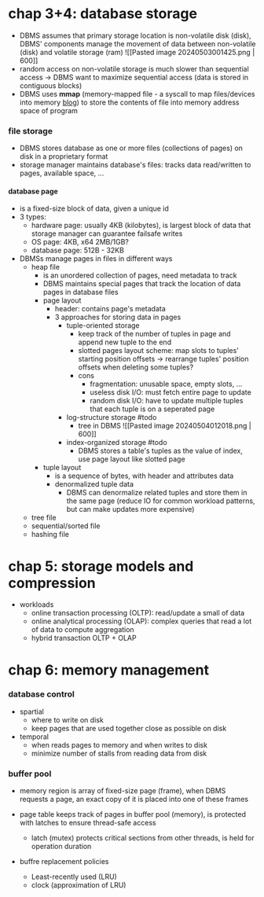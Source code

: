 # chap 3+4: database storage
- DBMS assumes that primary storage location is non-volatile disk (disk), DBMS' components manage the movement of data between non-volatile (disk) and volatile storage (ram)
![[Pasted image 20240503001425.png | 600]]
- random access on non-volatile storage is much slower than sequential access -> DBMS want to maximize sequential access (data is stored in contiguous blocks)
- DBMS uses **mmap** (memory-mapped file - a syscall to map files/devices into memory [blog](https://eric-lo.gitbook.io/memory-mapped-io/shared-memory)) to store the contents of file into memory address space of program
### file storage
- DBMS stores database as one or more files (collections of pages) on disk in a proprietary format
- storage manager maintains database's files: tracks data read/written to pages, available space, ...
#### database page
- is a fixed-size block of data, given a unique id
- 3 types:
	- hardware page: usually 4KB (kilobytes), is largest block of data that storage manager can guarantee failsafe writes
	- OS page: 4KB, x64 2MB/1GB?
	- database page: 512B - 32KB
- DBMSs manage pages in files in different ways
	- heap file
		- is an unordered collection of pages, need metadata to track
		- DBMS maintains special pages that track the location of data pages in database files
		- page layout
			- header: contains page's metadata
			- 3 approaches for storing data in pages
				- tuple-oriented storage
					- keep track of the number of tuples in page and append new tuple to the end
					- slotted pages layout scheme: map slots to tuples' starting position offsets -> rearrange tuples' position offsets when deleting some tuples?
					- cons
						- fragmentation: unusable space, empty slots, ...
						- useless disk I/O: must fetch entire page to update
						- random disk I/O: have to update multiple tuples that each tuple is on a seperated page
				- log-structure storage #todo
					- tree in DBMS
					![[Pasted image 20240504012018.png | 600]]
				- index-organized storage #todo
					- DBMS stores a table's tuples as the value of index, use page layout like slotted page
		- tuple layout
			- is a sequence of bytes, with header and attributes data
			- denormalized tuple data
				- DBMS can denormalize related tuples and store them in the same page (reduce IO for common workload patterns, but can make updates more expensive)
	- tree file
	- sequential/sorted file
	- hashing file

# chap 5: storage models and compression
- workloads
	- online transaction processing (OLTP): read/update a small of data
	- online analytical processing (OLAP): complex queries that read a lot of data to compute aggregation
	- hybrid transaction OLTP + OLAP

# chap 6: memory management
### database control
- spartial
	- where to write on disk
	- keep pages that are used together close as possible on disk
- temporal
	- when reads pages to memory and when writes to disk
	- minimize number of stalls from reading data from disk

### buffer pool
- memory region is array of fixed-size page (frame), when DBMS requests a page, an exact copy of it is placed into one of these frames
- page table keeps track of pages in buffer pool (memory), is protected with latches to ensure thread-safe access
	- latch (mutex) protects critical sections from other threads, is held for operation duration

- buffre replacement policies
	- Least-recently used (LRU)
	- clock (approximation of LRU)